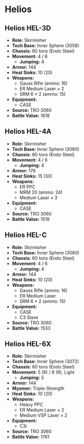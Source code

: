 # Helios
## Helios HEL-3D
- **Role:** Skirmisher
- **Tech Base:** Inner Sphere (3058)
- **Chassis:** 60 tons (Endo Steel)
- **Movement:** 4 / 6
  - **Jumping:** 4
- **Armor:** 144
- **Heat Sinks:** 10 (20)
- **Weapons:**
  - Gauss Rifle (ammo: 16)
  - ER Medium Laser × 2
  - SRM 6 × 2 (ammo: 15)
- **Equipment:**
  - CASE
- **Source:** TRO 3060
- **Battle Value:** 1618

## Helios HEL-4A
- **Role:** Skirmisher
- **Tech Base:** Inner Sphere (3060)
- **Chassis:** 60 tons (Endo Steel)
- **Movement:** 4 / 6
  - **Jumping:** 4
- **Armor:** 176
- **Heat Sinks:** 15 (30)
- **Weapons:**
  - ER PPC
  - MRM 20 (ammo: 24)
  - Medium Laser × 3
- **Equipment:**
  - CASE
- **Source:** TRO 3060
- **Battle Value:** 1519

## Helios HEL-C
- **Role:** Skirmisher
- **Tech Base:** Inner Sphere (3060)
- **Chassis:** 60 tons (Endo Steel)
- **Movement:** 4 / 6
  - **Jumping:** 4
- **Armor:** 144
- **Heat Sinks:** 10 (20)
- **Weapons:**
  - Gauss Rifle (ammo: 16)
  - ER Medium Laser
  - SRM 6 × 2 (ammo: 15)
- **Equipment:**
  - CASE
  - C3 Slave
- **Source:** TRO 3060
- **Battle Value:** 1533

## Helios HEL-6X
- **Role:** Skirmisher
- **Tech Base:** Inner Sphere (3072)
- **Chassis:** 60 tons (Endo Steel)
- **Movement:** 5 (6) / 8 (9), Light
  - **Jumping:** 5
- **Armor:** 144
- **Myomer:** Triple-Strength
- **Heat Sinks:** 10 (20)
- **Weapons:**
  - Heavy PPC
  - ER Medium Laser × 2
  - Medium VSP Laser × 2
- **Equipment:**
  - C3i
- **Source:** TRO 3060
- **Battle Value:** 1761

